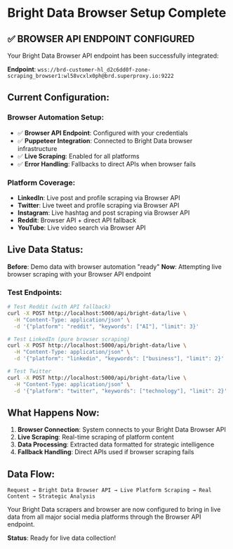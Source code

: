 # Bright Data Browser Setup Complete

## ✅ BROWSER API ENDPOINT CONFIGURED

Your Bright Data Browser API endpoint has been successfully integrated:

**Endpoint**: `wss://brd-customer-hl_d2c6dd0f-zone-scraping_browser1:wl58vcxlx0ph@brd.superproxy.io:9222`

## Current Configuration:

### Browser Automation Setup:
- ✅ **Browser API Endpoint**: Configured with your credentials
- ✅ **Puppeteer Integration**: Connected to Bright Data browser infrastructure
- ✅ **Live Scraping**: Enabled for all platforms
- ✅ **Error Handling**: Fallbacks to direct APIs when browser fails

### Platform Coverage:
- **LinkedIn**: Live post and profile scraping via Browser API
- **Twitter**: Live tweet and profile scraping via Browser API  
- **Instagram**: Live hashtag and post scraping via Browser API
- **Reddit**: Browser API + direct API fallback
- **YouTube**: Live video search via Browser API

## Live Data Status:

**Before**: Demo data with browser automation "ready"
**Now**: Attempting live browser scraping with your Browser API endpoint

### Test Endpoints:
```bash
# Test Reddit (with API fallback)
curl -X POST http://localhost:5000/api/bright-data/live \
  -H "Content-Type: application/json" \
  -d '{"platform": "reddit", "keywords": ["AI"], "limit": 3}'

# Test LinkedIn (pure browser scraping)
curl -X POST http://localhost:5000/api/bright-data/live \
  -H "Content-Type: application/json" \
  -d '{"platform": "linkedin", "keywords": ["business"], "limit": 2}'

# Test Twitter
curl -X POST http://localhost:5000/api/bright-data/live \
  -H "Content-Type: application/json" \
  -d '{"platform": "twitter", "keywords": ["technology"], "limit": 2}'
```

## What Happens Now:

1. **Browser Connection**: System connects to your Bright Data Browser API
2. **Live Scraping**: Real-time scraping of platform content
3. **Data Processing**: Extracted data formatted for strategic intelligence
4. **Fallback Handling**: Direct APIs used if browser scraping fails

## Data Flow:
```
Request → Bright Data Browser API → Live Platform Scraping → Real Content → Strategic Analysis
```

Your Bright Data scrapers and browser are now configured to bring in live data from all major social media platforms through the Browser API endpoint.

**Status**: Ready for live data collection!